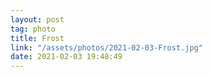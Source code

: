 ```yaml
---
layout: post
tag: photo
title: Frost
link: "/assets/photos/2021-02-03-Frost.jpg"
date: 2021-02-03 19:48:49
---
```

